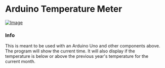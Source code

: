 # Arduino Temperature Meter
[![Image](https://cdn.discordapp.com/attachments/960836898245447710/962358510224556102/unknown.png)](https://www.tinkercad.com/things/haS46JMN3yd-temperature-meter)

### Info
This is meant to be used with an Arduino Uno and other components above.
The program will show the current time. It will also display if the temperature is below or above the previous year's temperature for the current month.
